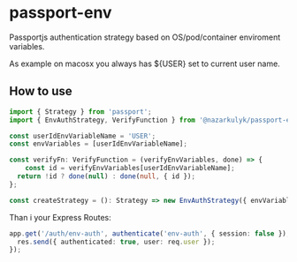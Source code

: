 # passport-env

Passportjs authentication strategy based on OS/pod/container enviroment variables.

As example on macosx you always has ${USER} set to current user name.

## How to use

```typescript
import { Strategy } from 'passport';
import { EnvAuthStrategy, VerifyFunction } from '@nazarkulyk/passport-env';

const userIdEnvVariableName = 'USER';
const envVariables = [userIdEnvVariableName];

const verifyFn: VerifyFunction = (verifyEnvVariables, done) => {
    const id = verifyEnvVariables[userIdEnvVariableName];
  return !id ? done(null) : done(null, { id });
};

const createStrategy = (): Strategy => new EnvAuthStrategy({ envVariables }, verifyFn);
```

Than i your Express Routes:

```typescript
app.get('/auth/env-auth', authenticate('env-auth', { session: false }), (req, res) => {
  res.send({ authenticated: true, user: req.user });
});
```
